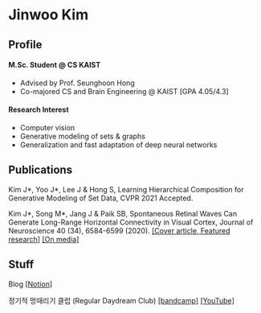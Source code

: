 # Jinwoo Kim

## Profile
#### M.Sc. Student @ CS KAIST
* Advised by Prof. Seunghoon Hong
* Co-majored CS and Brain Engineering @ KAIST [GPA 4.05/4.3]

#### Research Interest
* Computer vision
* Generative modeling of sets & graphs
* Generalization and fast adaptation of deep neural networks

## Publications
Kim J*, Yoo J*, Lee J & Hong S, Learning Hierarchical Composition for Generative Modeling of Set Data, CVPR 2021 Accepted.

Kim J*, Song M*, Jang J & Paik SB, Spontaneous Retinal Waves Can Generate Long-Range Horizontal Connectivity in Visual Cortex, Journal of Neuroscience 40 (34), 6584-6599 (2020). [[Cover article, Featured research]](https://www.jneurosci.org/content/40/34/6584) [[On media]](https://www.chosun.com/site/data/html_dir/2020/08/21/2020082101263.html)

## Stuff
Blog [[Notion]](https://www.notion.so/jw9730/a6f2de079fb445f4b97c0c1f6f52c2ec?v=1b00248f1c7c44259d9b78d7d3c6d588)

정기적 멍때리기 클럽 (Regular Daydream Club) [[bandcamp]](https://regulardaydreamclub.bandcamp.com/) [[YouTube]](https://www.youtube.com/channel/UCS8ikeK2J3Rr_EBniujmhLA)
